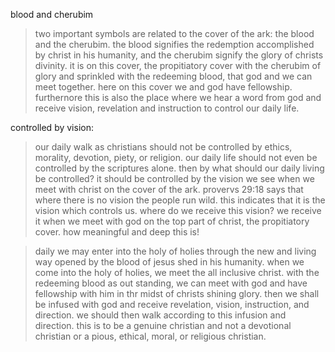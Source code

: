 blood and cherubim

> two important symbols are related to the cover of the ark: the blood and the cherubim. the blood signifies the redemption accomplished by christ in his humanity, and the cherubim signify the glory of christs divinity. it is on this cover, the propitiatory cover with the cherubim of glory and sprinkled with the redeeming blood, that god and we can meet together. here on this cover we and god have fellowship. furthernore this is also the place where we hear a word from god and receive vision, revelation and instruction to control our daily life.

controlled by vision:

> our daily walk as christians should not be controlled by ethics, morality, devotion, piety, or religion. our daily life should not even be controlled by the scriptures alone. then by what should our daily living be controlled? it should be controlled by the vision we see when we meet with christ on the cover of the ark. provervs 29:18 says that where there is no vision the people run wild. this indicates that it is the vision which controls us. where do we receive this vision? we receive it when we meet with god on the top part of christ, the propitiatory cover. how meaningful and deep this is!

> daily we may enter into the holy of holies through the new and living way opened by the blood of jesus shed in his humanity. when we come into the holy of holies, we meet the all inclusive christ. with the redeeming blood as out standing, we can meet with god and have fellowship with him in thr midst of christs shining glory. then we shall be infused with god and receive revelation, vision, instruction, and direction. we should then walk according to this infusion and direction. this is to be a genuine christian and not a devotional christian or a pious, ethical, moral, or religious christian.
